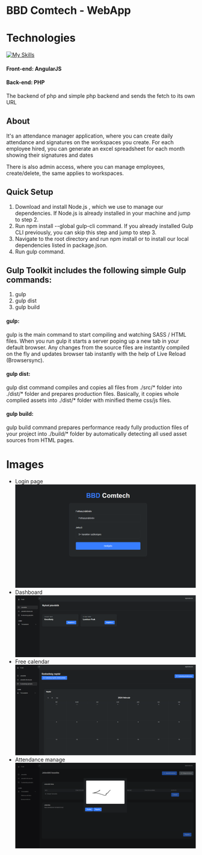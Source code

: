 # BBD Comtech - WebApp
# Technologies
[![My Skills](https://skillicons.dev/icons?i=angular,sass,gulp,css,html,php,bootstrap&perline=7)](https://skillicons.dev)

#### Front-end: AngularJS
#### Back-end: PHP

The backend of php and simple php backend and sends the fetch to its own URL

## About
It's an attendance manager application, where you can create daily attendance and signatures on the workspaces you create.
For each employee hired, you can generate an excel spreadsheet for each month showing their signatures and dates

There is also admin access, where you can manage employees, create/delete, the same applies to workspaces.

## Quick Setup

1. Download and install Node.js , which we use to manage our dependencies. If Node.js is already installed in your machine and jump to step 2.
2. Run npm install --global gulp-cli command. If you already installed Gulp CLI previously, you can skip this step and jump to step 3.
3. Navigate to the root directory and run npm install or to install our local dependencies listed in package.json.
4. Run gulp command.

## Gulp Toolkit includes the following simple Gulp commands:

1. gulp
2. gulp dist
3. gulp build


#### gulp: 
gulp is the main command to start compiling and watching SASS / HTML files. When you run gulp it starts a server poping up a new tab in your default browser. Any changes from the source files are instantly compiled on the fly and updates browser tab instantly with the help of Live Reload (Browsersync).

#### gulp dist:
gulp dist command compiles and copies all files from ./src/* folder into ./dist/* folder and prepares production files. Basically, it copies whole complied assets into ./dist/* folder with minified theme css/js files.

#### gulp build:
gulp build command prepares performance ready fully production files of your project into ./build/* folder by automatically detecting all used asset sources from HTML pages.

# Images
- Login page
![login](https://github.com/baloghb0110/bbdapp/blob/main/images/login.png)
- Dashboard
![dashoard](https://github.com/baloghb0110/bbdapp/blob/main/images/dashboard.png)
- Free calendar
![calendar](https://github.com/baloghb0110/bbdapp/blob/main/images/free-calendar.png)
- Attendance manage
![attendance](https://github.com/baloghb0110/bbdapp/blob/main/images/attendance_sign.png)
